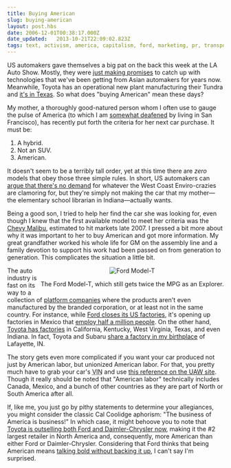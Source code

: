 ```yaml
---
title: Buying American
slug: buying-american
layout: post.hbs
date: 2006-12-01T00:38:17.000Z
date_updated:   2013-10-21T22:09:02.823Z
tags: text, activism, america, capitalism, ford, marketing, pr, transportation
---
```


US automakers gave themselves a big pat on the back this week at the LA Auto Show. Mostly, they were <a href="http://www.youtube.com/watch?v=s4bwptKniHU" title="'GM Prank at LA Auto Show' on CNN on YouTube">just making promises</a> to catch up with technologies that we've been getting from Asian automakers for years now. Meanwhile, Toyota has an operational new plant manufacturing their Tundra and <a href="http://www.detnews.com/apps/pbcs.dll/article?AID=/20061129/AUTO03/611290320/1149" title="'Toyota threatens to crash Big Three's truck party' on Detroit News">it's in Texas</a>. So what does "buying American" mean these days?<!--more-->

My mother, a thoroughly good-natured person whom I often use to gauge the pulse of America (to which I am <a href="http://www.freewisdom.org/en/all/albums/2006-10-08-decompression/20061008_021_1924" title="It's like this all the time...">somewhat deafened</a> by living in San Francisco), has recently put forth the criteria for her next car purchase. It must be:
<ol>
<li>A hybrid.</li>
<li>Not an SUV.</li>
<li>American.</li>
</ol>
It doesn't seem to be a terribly tall order, yet at this time there are <em>zero</em> models that obey those three simple rules. In short, US automakers can <a href="http://www.gm.com/company/onlygm/fastlane_Blog.html#EV1" title="GM's 'blog' on the EV1">argue that there's no demand</a> for whatever the West Coast Enviro-crazies are clamoring for, but they're simply not making the car that my mother&mdash;the elementary school librarian in Indiana&mdash;actually wants.

Being a good son, I tried to help her find the car she was looking for, even though I knew that the first available model to meet her criteria was the <a href="http://www.gm.com/company/gmability/adv_tech/300_hybrids/hyb_timeline.html" title="GM's Hybrid Timeline">Chevy Malibu</a>, estimated to hit markets late 2007. I pressed a bit more about why it was important to her to buy American and got more information. My great grandfather worked his whole life for GM on the assembly line and a family devotion to support his work had been passed on from generation to generation. This complicates the situation a little bit.

<div class="pullquote" style="float:right; text-align:center;">
<img class="content" src="http://assets.stanifesto.com/images/2006/12/model-t.jpg" alt="Ford Model-T" />
<p class="small">The Ford Model-T, which still gets twice the MPG as an Explorer.</p>
</div>

The auto industry is fast on its way to a collection of <a href="http://www.pantherhouse.com/newshelton/platform-companies-to-produce-nowhere-but-to-sell-everywhere/" title="'Platform Companies' on The New Shelton Wet/Dry">platform companies</a> where the products aren't even manufactured by the branded corporation, or at least not in the same country. For instance, while <a href="http://money.cnn.com/2006/09/15/news/companies/ford/index.htm?postversion=2006091518" title="'Another day of pain at Ford' on CNN">Ford closes its US factories</a>, it's opening up factories in Mexico that <a href="http://www.businessweek.com/magazine/content/05_24/b3937071_mz058.htm" title="'Mexico's Carmakers in a Ditch' on Businessweek.com">employ half a million people</a>. On the other hand, <a href="http://www.toyota.com/about/operations/na-affiliates/index.html#m" title="Toyota.com">Toyota has factories</a> in California, Kentucky, West Virginia, Texas, and even Indiana. In fact, Toyota and Subaru <a href="http://www.insideindianabusiness.com/newsitem.asp?id=17164" title="InsideIndianaBusiness.com">share a factory in my birthplace</a> of Lafayette, IN.

The story gets even more complicated if you want your car produced not just by American labor, but unionized American labor. For that, you pretty much have to grab your car's <acronym title="Vehicle Identification Number">VIN</acronym> and use <a href="http://www.uaw.org/uawmade/auto/2006/uawcars.cfm" title="2006 Vehicles at UAW Made">this reference on the UAW site</a>. Though it really should be noted that "American labor" technically includes Canada, Mexico, and a bunch of other countries as they are part of North or South America after all.

If, like me, you just go by pithy statements to determine your allegiances, you might consider the classic Cal Coolidge aphorism: "The business of America is business!" In which case, it might behoove you to note that <a href="http://abclocal.go.com/wls/story?section=automotive&id=4716637" title="'Ford, Chrysler sales drop' on ABC Chicago">Toyota is outselling both Ford and Daimler-Chrysler now</a>, making it the #2 largest retailer in North America and, consequently, more American than either Ford or Daimler-Chrysler. Considering that Ford thinks that being American means <a href="http://www.fordboldmoves.com/about.aspx" title="Bold Moves">talking bold without backing it up</a>, I can't say I'm surprised.
